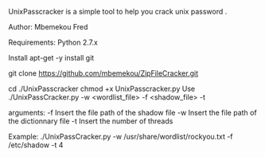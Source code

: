 

UnixPasscracker is a simple tool to help you crack unix password .

Author: Mbemekou Fred

Requirements:
Python 2.7.x

Install
apt-get -y install git

git clone https://github.com/mbemekou/ZipFileCracker.git        </br>

cd ./UnixPasscracker
chmod +x UnixPasscracker.py
Use
./UnixPassCracker.py -w <wordlist_file> -f <shadow_file> -t <number of threads>

arguments:
  -f          Insert the file path of the shadow file
  -w          Insert the file path of the dictionnary file
  -t          Insert the number of threads           
                        
Example:
./UnixPassCracker.py -w /usr/share/wordlist/rockyou.txt -f /etc/shadow -t 4

